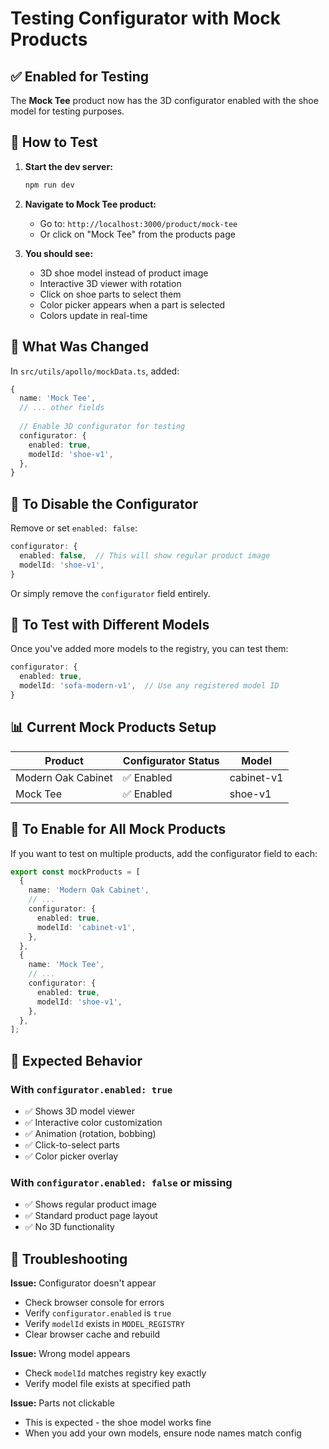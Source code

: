 # Testing Configurator with Mock Products

## ✅ Enabled for Testing

The **Mock Tee** product now has the 3D configurator enabled with the shoe model for testing purposes.

## 🧪 How to Test

1. **Start the dev server:**
   ```bash
   npm run dev
   ```

2. **Navigate to Mock Tee product:**
   - Go to: `http://localhost:3000/product/mock-tee`
   - Or click on "Mock Tee" from the products page

3. **You should see:**
   - 3D shoe model instead of product image
   - Interactive 3D viewer with rotation
   - Click on shoe parts to select them
   - Color picker appears when a part is selected
   - Colors update in real-time

## 📝 What Was Changed

In `src/utils/apollo/mockData.ts`, added:

```typescript
{
  name: 'Mock Tee',
  // ... other fields
  
  // Enable 3D configurator for testing
  configurator: {
    enabled: true,
    modelId: 'shoe-v1',
  },
}
```

## 🔄 To Disable the Configurator

Remove or set `enabled: false`:

```typescript
configurator: {
  enabled: false,  // This will show regular product image
  modelId: 'shoe-v1',
}
```

Or simply remove the `configurator` field entirely.

## 🎨 To Test with Different Models

Once you've added more models to the registry, you can test them:

```typescript
configurator: {
  enabled: true,
  modelId: 'sofa-modern-v1',  // Use any registered model ID
}
```

## 📊 Current Mock Products Setup

| Product | Configurator Status | Model |
|---------|---------------------|-------|
| Modern Oak Cabinet | ✅ Enabled | cabinet-v1 |
| Mock Tee | ✅ Enabled | shoe-v1 |

## 🚀 To Enable for All Mock Products

If you want to test on multiple products, add the configurator field to each:

```typescript
export const mockProducts = [
  {
    name: 'Modern Oak Cabinet',
    // ...
    configurator: {
      enabled: true,
      modelId: 'cabinet-v1',
    },
  },
  {
    name: 'Mock Tee',
    // ...
    configurator: {
      enabled: true,
      modelId: 'shoe-v1',
    },
  },
];
```

## 🎯 Expected Behavior

### With `configurator.enabled: true`
- ✅ Shows 3D model viewer
- ✅ Interactive color customization
- ✅ Animation (rotation, bobbing)
- ✅ Click-to-select parts
- ✅ Color picker overlay

### With `configurator.enabled: false` or missing
- ✅ Shows regular product image
- ✅ Standard product page layout
- ✅ No 3D functionality

## 🐛 Troubleshooting

**Issue:** Configurator doesn't appear
- Check browser console for errors
- Verify `configurator.enabled` is `true`
- Verify `modelId` exists in `MODEL_REGISTRY`
- Clear browser cache and rebuild

**Issue:** Wrong model appears
- Check `modelId` matches registry key exactly
- Verify model file exists at specified path

**Issue:** Parts not clickable
- This is expected - the shoe model works fine
- When you add your own models, ensure node names match config
